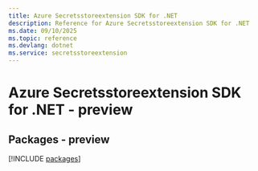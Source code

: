 ```yaml
---
title: Azure Secretsstoreextension SDK for .NET
description: Reference for Azure Secretsstoreextension SDK for .NET
ms.date: 09/10/2025
ms.topic: reference
ms.devlang: dotnet
ms.service: secretsstoreextension
---
```

# Azure Secretsstoreextension SDK for .NET - preview
## Packages - preview
[!INCLUDE [packages](secretsstoreextension-index.md)]